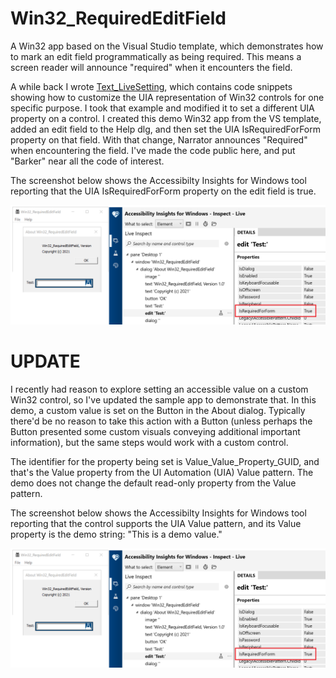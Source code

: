 # Win32_RequiredEditField
A Win32 app based on the Visual Studio template, which demonstrates how to mark an edit field programmatically as being required. This means a screen reader will announce "required" when it encounters the field.

A while back I wrote [Text_LiveSetting](https://docs.microsoft.com/en-us/accessibility-tools-docs/items/Win32/Text_LiveSetting), which contains code snippets showing how to customize the UIA representation of Win32 controls for one specific purpose. I took that example and modified it to set a different UIA property on a control. I created this demo Win32 app from the VS template, added an edit field to the Help dlg, and then set the UIA IsRequiredForForm property on that field. With that change, Narrator announces "Required" when encountering the field. I've made the code public here, and put "Barker" near all the code of interest. 

The screenshot below shows the Accessibilty Insights for Windows tool reporting that the UIA IsRequiredForForm property on the edit field is true.

![The Accessibility Insights for Windows tool reporting that an edit field in a Win32 app has a UIA IsRequiredForForm property of true.](Win32_RequiredEditField/AIWinResults.png)

# UPDATE

I recently had reason to explore setting an accessible value on a custom Win32 control, so I've updated the sample app to demonstrate that. In this demo, a custom value is set on the Button in the About dialog. Typically there'd be no reason to take this action with a Button (unless perhaps the Button presented some custom visuals conveying additional important information), but the same steps would work with a custom control.

The identifier for the property being set is Value_Value_Property_GUID, and that's the Value property from the UI Automation (UIA) Value pattern. The demo does not change the default read-only property from the Value pattern.

The screenshot below shows the Accessibilty Insights for Windows tool reporting that the control supports the UIA Value pattern, and its Value property is the demo string: "This is a demo value."

![The Accessibility Insights for Windows tool reporting that Win32 control has a UIA Value property of This is a demo value.](Win32_RequiredEditField/AIWinResults.png)
